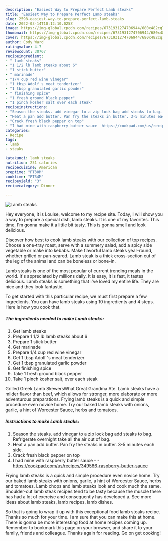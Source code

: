 ```yaml
---
description: "Easiest Way to Prepare Perfect Lamb steaks"
title: "Easiest Way to Prepare Perfect Lamb steaks"
slug: 2598-easiest-way-to-prepare-perfect-lamb-steaks
date: 2022-03-14T10:12:10.025Z
image: https://img-global.cpcdn.com/recipes/6731931274706944/680x482cq70/lamb-steaks-recipe-main-photo.jpg
thumbnail: https://img-global.cpcdn.com/recipes/6731931274706944/680x482cq70/lamb-steaks-recipe-main-photo.jpg
cover: https://img-global.cpcdn.com/recipes/6731931274706944/680x482cq70/lamb-steaks-recipe-main-photo.jpg
author: Cody Ward
ratingvalue: 4.7
reviewcount: 30767
recipeingredient:
- " lamb steaks"
- "1 1/2 lb lamb steaks about 6"
- "1 stick butter"
- " marinade"
- "1/4 cup red wine vinegar"
- "1 tbsp Adolf s meat tenderizer"
- "1 tbsp granulated garlic powder"
- " finishing spice"
- "1 fresh ground black pepper"
- "1 pinch kosher salt over each steak"
recipeinstructions:
- "Season the steaks. add vinegar to a zip lock bag add steaks to bag. Refrigerate overnight take all the air out of bag."
- "Heat a pan add butter. Pan fry the steaks in butter. 3-5 minutes each side."
- "Crack fresh black pepper on top"
- "I had mine with raspberry butter sauce  https://cookpad.com/us/recipes/349566-raspberry-butter-sauce"
categories:
- Recipe
tags:
- lamb
- steaks

katakunci: lamb steaks 
nutrition: 251 calories
recipecuisine: American
preptime: "PT30M"
cooktime: "PT34M"
recipeyield: "3"
recipecategory: Dinner

---
```



![Lamb steaks](https://img-global.cpcdn.com/recipes/6731931274706944/680x482cq70/lamb-steaks-recipe-main-photo.jpg)

Hey everyone, it is Louise, welcome to my recipe site. Today, I will show you a way to prepare a special dish, lamb steaks. It is one of my favorites. This time, I'm gonna make it a little bit tasty. This is gonna smell and look delicious.

Discover how best to cook lamb steaks with our collection of top recipes. Choose a one-tray roast, serve with a summery salad, add a spicy side vegetable or make into kebabs. Make flavorful lamb steaks year-round, whether grilled or pan-seared. Lamb steak is a thick cross-section cut of the leg of the animal and can be boneless or bone-in.

Lamb steaks is one of the most popular of current trending meals in the world. It's appreciated by millions daily. It is easy, it is fast, it tastes delicious. Lamb steaks is something that I've loved my entire life. They are nice and they look fantastic.


To get started with this particular recipe, we must first prepare a few ingredients. You can have lamb steaks using 10 ingredients and 4 steps. Here is how you cook that.

<!--inarticleads1-->

##### The ingredients needed to make Lamb steaks:

1. Get  lamb steaks
1. Prepare 1 1/2 lb lamb steaks about 6
1. Prepare 1 stick butter
1. Get  marinade
1. Prepare 1/4 cup red wine vinegar
1. Get 1 tbsp Adolf 's meat tenderizer
1. Get 1 tbsp granulated garlic powder
1. Get  finishing spice
1. Take 1 fresh ground black pepper
1. Take 1 pinch kosher salt, over each steak


Grilled Greek Lamb SkewersWhat Great Grandma Ate. Lamb steaks have a milder flavor than beef, which allows for stronger, more elaborate or more adventurous preparations. Frying lamb steaks is a quick and simple procedure even novice home. Try our baked lamb steaks with onions, garlic, a hint of Worcester Sauce, herbs and tomatoes. 

<!--inarticleads2-->

##### Instructions to make Lamb steaks:

1. Season the steaks. add vinegar to a zip lock bag add steaks to bag. Refrigerate overnight take all the air out of bag.
1. Heat a pan add butter. Pan fry the steaks in butter. 3-5 minutes each side.
1. Crack fresh black pepper on top
1. I had mine with raspberry butter sauce -  - https://cookpad.com/us/recipes/349566-raspberry-butter-sauce


Frying lamb steaks is a quick and simple procedure even novice home. Try our baked lamb steaks with onions, garlic, a hint of Worcester Sauce, herbs and tomatoes. Lamb chops and lamb steaks look and cook much the same. Shoulder-cut lamb steak recipes tend to be tasty because the muscle there has had a lot of exercise and consequently has developed a. See more ideas about lamb steaks, lamb recipes, lamb dishes. 

So that is going to wrap it up with this exceptional food lamb steaks recipe. Thanks so much for your time. I am sure that you can make this at home. There is gonna be more interesting food at home recipes coming up. Remember to bookmark this page on your browser, and share it to your family, friends and colleague. Thanks again for reading. Go on get cooking!
